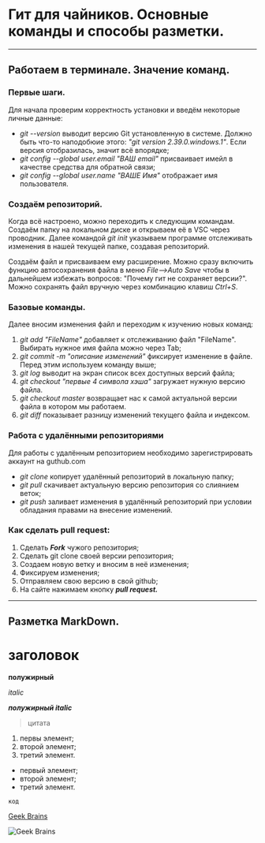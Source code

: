 # Гит для чайников. Основные команды и способы разметки.
___

## Работаем в терминале. Значение команд.

### Первые шаги.

Для начала проверим корректность установки и введём некоторые личные данные:

*  *git --version* выводит версию Git установленную в системе. Должно быть что-то наподобюие этого: *"git version 2.39.0.windows.1"*. Если версия отобразилась, значит всё впорядке;
*  *git config --global user.email "ВАШ email"* присваивает имейл в качестве средства для обратной связи;
*  *git config --global user.name "ВАШЕ Имя"* отображает имя пользователя.

### Создаём репозиторий.

Когда всё настроено, можно переходить к следующим командам. Создаём папку на локальном диске и открываем её в VSC через проводник. Далее командой *git init* указываем программе отслеживать изменения в нашей текущей папке, создавая репозиторий.

Создаём файл и присваиваем ему расширение. Можно сразу включить функцию автосохранения файла в меню *File-->Auto Save* чтобы в дальнейшем избежать вопросов: "Почему гит не сохраняет версии?". Можно сохранять файл вручную через комбинацию клавиш *Ctrl+S*.

### Базовые команды.

Далее вносим изменения файл и переходим к изучению новых команд:

1. *git add "FileName"* добавляет к отслеживанию файл "FileName". Выбирать нужное имя файла можно через Tab;
2. *git commit -m "описание изменений"* фиксирует изменение в файле. Перед этим используем команду выше;
3. *git log* выводит на экран список всех доступных версий файла;
4. *git checkout "первые 4 символа хэша"* загружает нужную версию файла.
5. *git checkout master* возвращает нас к самой актуальной версии файла в котором мы работаем.
6. *git diff* показывает разницу изменений текущего файла и индексом.

### Работа с удалёнными репозиториями

Для работы с удалённым репозиторием необходимо зарегистрировать аккаунт на guthub.com

* *git clone <URL>* копирует удалённый репозиторий в локальную папку;
* *git pull* скачивает актуальную версию репозитория со слиянием веток;
* *git push* заливает изменения в удалённый репозиторий при условии обладания правами на внесение изменений.

### Как сделать pull request:

1. Сделать ***Fork*** чужого репозитория;
2. Сделать git clone своей версии репозитория;
3. Создаем новую ветку и вносим в неё изменения;
4. Фиксируем изменения;
5. Отправляем свою версию в свой github;
6. На сайте нажимаем кнопку ***pull request.***
___
## Разметка MarkDown. 

# заголовок

**полужирный** 

*italic*

***полужирный italic***

>цитата

1. первы элемент;
2. второй элемент;
3. третий элемент.

* первый элемент;
* второй элемент;
* третий элемент.

`код`

[Geek Brains](https://gb.ru/)

![Geek Brains](https://www.tadviser.ru/images/3/37/GeekBrains.png)
